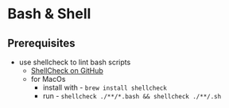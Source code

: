 # Bash & Shell

## Prerequisites
- use shellcheck to lint bash scripts
  - [ShellCheck on GitHub](https://github.com/koalaman/shellcheck)
  - for MacOs
    - install with - `brew install shellcheck`
    - run - `shellcheck ./**/*.bash && shellcheck ./**/.sh`